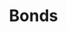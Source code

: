 ---
title: Bonds
longTitle: 'Bonds'
tags:
- gccommon
french:
- "[[Obligations]]"
usedFor:
- "[[Government securities]]"
- "[[Saving bonds]]"
---